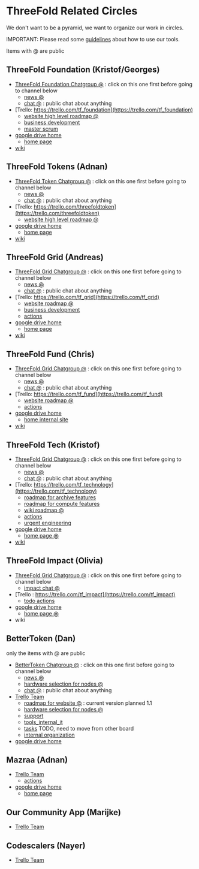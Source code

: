 
# ThreeFold Related Circles

We don't want to be a pyramid, we want to organize our work in circles.

IMPORTANT: Please read some [guidelines](https://github.com/threefoldfoundation/info_foundation/blob/master/docs/tools/circles_principles.md) about how to use our tools.

Items with @ are public

## ThreeFold Foundation (Kristof/Georges)


- [ThreeFold Foundation Chatgroup @](https://chat.grid.tf/signup_user_complete/?id=wpz16r964bdnuqxc5p7kn5upmo) : click on this one first before going to channel below
   - [news @](https://chat.grid.tf/threefold/channels/town-square)
   - [chat @](https://chat.grid.tf/threefold/channels/chat) : public chat about anything
- [Trello: https://trello.com/tf_foundation](https://trello.com/tf_foundation)
    - [website high level roadmap @](https://trello.com/invite/b/CfIT7n9B/eb2e9f6ea28a1e46baeba0de5335cfeb/tfwebhighlevelroadmap)
    - [business development](https://trello.com/b/ppTVxCcO/tffunnel)
    - [master scrum](https://trello.com/b/GgxRFeHn/tfmasterscrum)
- [google drive home](https://drive.google.com/drive/folders/1ygSc9mKaJJq-mw30zbfmikUWXO73m0kl)
    - [home page](https://docs.google.com/document/d/1ixKZklZj21tRWBFlaxO8j0Sdm9Liyd1kjYTeAB6fZog/edit)
- [wiki](https://github.com/threefoldfoundation/info_foundation)

## ThreeFold Tokens (Adnan)

- [ThreeFold Token Chatgroup @](https://chat.grid.tf/signup_user_complete/?id=wyn3qg6pe3gq7niy6w7yd3i6xy) : click on this one first before going to channel below
   - [news @](https://chat.grid.tf/tftokens/channels/town-square)
   - [chat @](https://chat.grid.tf/tftokens/channels/chat) : public chat about anything
- [Trello: https://trello.com/threefoldtoken](https://trello.com/threefoldtoken)
    - [website high level roadmap @](https://trello.com/b/6EvzB47K/tftokenwebsiteroadmap)
- [google drive home](https://drive.google.com/drive/folders/1_9XS7b_4aVWZ95nDdwIS_nEnkQxjKrnw)
    - [home page](https://docs.google.com/document/d/1SpZmeAgzeNxDPJTLnShd-NkkOREuJf0ItRHJCuDxE7Q/edit)
- [wiki](https://github.com/threefoldfoundation/info_tokens)

## ThreeFold Grid (Andreas)

- [ThreeFold Grid Chatgroup @](https://chat.grid.tf/signup_user_complete/?id=4ugqek6hyprc8qkrm9ifea9moo) : click on this one first before going to channel below
   - [news @](https://chat.grid.tf/tfgrid/channels/town-square)
   - [chat @](https://chat.grid.tf/tfgrid/channels/chat) : public chat about anything
- [Trello: https://trello.com/tf_grid](https://trello.com/tf_grid)
    - [website roadmap @](https://trello.com/invite/b/qEqnHMKb/ab0e04a4c5ff7535d9a989f9d723a391/tfwebsiteroadmap)
    - [business development](https://docs.google.com/document/d/1B8Q_elx-J0ERj327e_u2qHoCiF1p2o-5KIQ_ERQZzJ4/edit)
    - [actions](https://trello.com/b/ZHo6yKPn/tfgridaction)
- [google drive home](https://drive.google.com/drive/folders/18pxbdERI3OGLgAjgkWhdK1bR5S3A9YtM)
    - [home page](https://docs.google.com/document/d/1B8Q_elx-J0ERj327e_u2qHoCiF1p2o-5KIQ_ERQZzJ4/edit)
- [wiki](https://github.com/threefoldfoundation/info_grid)
    
## ThreeFold Fund (Chris)

- [ThreeFold Grid Chatgroup @](https://chat.grid.tf/signup_user_complete/?id=hnocjpbwb3fk8joxm6zenimc9o) : click on this one first before going to channel below
   - [news @](https://chat.grid.tf/tffund/channels/town-square)
   - [chat @](https://chat.grid.tf/tffund/channels/chat) : public chat about anything
- [Trello: https://trello.com/tf_fund](https://trello.com/tf_fund)
    - [website roadmap @](https://trello.com/invite/b/LRPeXGUl/f182413962369ac3cb9add0ebc1bfe3b/tffundwebsiteroadmap)
    - [actions](https://trello.com/b/tMIqBCvd/tffundactions)
- [google drive home](https://drive.google.com/drive/folders/1altPp-fX7FCjlugeMh3PGBXqF67kr9BE)
    - [home internal site](https://sites.google.com/s/1DvtpgqruZcCFWkUvyMKaXwBtn8_GQLQ2/p/129FumuiAc2T2UVn7JL6MzkFjyP8FzGwe/edit)
- [wiki](https://github.com/threefoldfoundation/info_fund)

## ThreeFold Tech (Kristof)

- [ThreeFold Grid Chatgroup @](https://chat.grid.tf/signup_user_complete/?id=h5duotxihb8ujkkjro3oqf798r) : click on this one first before going to channel below
   - [news @](https://chat.grid.tf/tftech/channels/town-square)
   - [chat @](https://chat.grid.tf/tftech/channels/chat) : public chat about anything
- [Trello: https://trello.com/tf_technology](https://trello.com/tf_technology)
   - [roadmap for archive features](https://trello.com/invite/b/ooL9NZnh/c56d9e74cb0a4ea845b8bf86e0b4a85a/roadmapfeaturesarchive)
   - [roadmap for compute features](https://trello.com/invite/b/5x1lVwdC/6f8e5c19490fb1e6edc3d974f4181d64/roadmapfeaturescompute)
   - [wiki roadmap @](https://trello.com/invite/b/SffGGj27/73448b868082e64e851db502ff4b895a/tftechwikiroadmap)
   - [actions](https://trello.com/b/gPzYrjTJ/tftechactions)
   - [urgent engineering](https://trello.com/b/zwgGSC5F/tftechengineeringurgent)
- [google drive home](https://drive.google.com/drive/folders/1AI_6hOe_lLZhqrkqXkYtQEj3mD6RFvQX)
    - [home page @](https://docs.google.com/document/d/12-12I5tCAlHYOa326Crk5e_94FCrcZq6dsX_daI-p9k/edit?usp=sharing)
- [wiki](https://github.com/threefoldfoundation/info_tech)

## ThreeFold Impact (Olivia)

- [ThreeFold Grid Chatgroup @](https://chat.grid.tf/signup_user_complete/?id=h5duotxihb8ujkkjro3oqf798r) : click on this one first before going to channel below
   - [impact chat @](https://chat.grid.tf/threefold/channels/impact)
- [Trello : https://trello.com/tf_impact](https://trello.com/tf_impact)
   - [todo actions](https://trello.com/invite/b/yEz1Eobm/5c977d68675fccd42a2a00256a8b7cd2/tfimpactactions)
- [google drive home]()
    - [home page @]()
- wiki
    
## BetterToken (Dan)

only the items with @ are public

- [BetterToken Chatgroup @](https://chat.grid.tf/signup_user_complete/?id=us6s3sndc3dmirhc8qcpdezbky) : click on this one first before going to channel below
   - [news @](https://chat.grid.tf/bettertoken/channels/town-square)
   - [hardware selection for nodes @](https://chat.grid.tf/bettertoken/channels/hardware_selection)
   - [chat @](https://chat.grid.tf/bettertoken/channels/chat) : public chat about anything
- [Trello Team](https://trello.com/bettertoken)
  - [roadmap for website @](https://trello.com/invite/b/0HELF1TD/b566b744b5b6f7a81ba0a826b4f69a9e/websiteroadmap) : current version planned 1.1
  - [hardware selection for nodes @](https://trello.com/invite/b/sKXxq4yy/4209efd7ca159121db4d51497bfdcd89/hardwarechoice)
  - [support](https://trello.com/b/zC7PIDPH/support)
  - [tools_internal_it](https://trello.com/b/RNlnwU4c/toolsinternalit)
  - [tasks]() TODO, need to move from other board
  - [internal organization](https://trello.com/b/DT8UD9x8/btorganization)
- [google drive home](https://drive.google.com/drive/folders/1UOmjwXS2c9UOjS-7X4Bxp5xnqIZ3AaTE)


## Mazraa (Adnan)

- [Trello Team](https://trello.com/mazraa)
   - [actions](https://trello.com/b/UZscQzBW/mazraaactions)
- [google drive home](https://drive.google.com/drive/folders/1QTYnHGuFKGqvlnP0gz5MlPB6DmvKURQB)
    - [home page](https://docs.google.com/document/d/1au3P6swKLxShuqbfxk3B5RpvsgBIylDQQ3Amaf2_bgM/edit)

## Our Community App (Marijke)

- [Trello Team](https://trello.com/ourcommunityapp)


## Codescalers (Nayer)

- [Trello Team](https://trello.com/codescalers)



